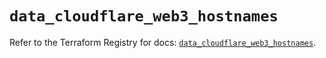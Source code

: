 # `data_cloudflare_web3_hostnames`

Refer to the Terraform Registry for docs: [`data_cloudflare_web3_hostnames`](https://registry.terraform.io/providers/cloudflare/cloudflare/5.8.4/docs/data-sources/web3_hostnames).
